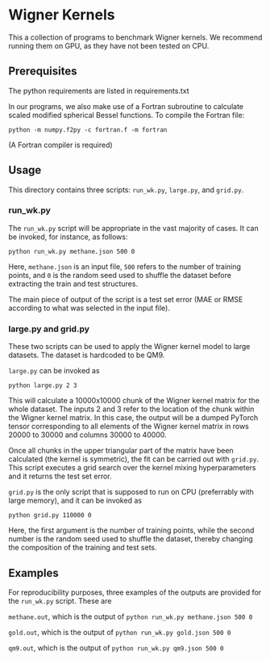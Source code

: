# Wigner Kernels

This a collection of programs to benchmark Wigner kernels. We recommend running them on GPU, as they have not been tested on CPU.


## Prerequisites

The python requirements are listed in requirements.txt

In our programs, we also make use of a Fortran subroutine to calculate scaled modified spherical Bessel functions.
To compile the Fortran file: 

`python -m numpy.f2py -c fortran.f -m fortran`

(A Fortran compiler is required)


## Usage

This directory contains three scripts: `run_wk.py`, `large.py`, and `grid.py`.

### run_wk.py

The `run_wk.py` script will be appropriate in the vast majority of cases. It can be invoked, for instance, as follows:

`python run_wk.py methane.json 500 0`

Here, `methane.json` is an input file, `500` refers to the number of training points, and `0` is the random seed used to shuffle
the dataset before extracting the train and test structures.

The main piece of output of the script is a test set error (MAE or RMSE according to what was selected in the input file).

### large.py and grid.py 

These two scripts can be used to apply the Wigner kernel model to large datasets. The dataset is hardcoded to be QM9.

`large.py` can be invoked as 

`python large.py 2 3`

This will calculate a 10000x10000 chunk of the Wigner kernel matrix for the whole dataset.
The inputs 2 and 3 refer to the location of the chunk within the Wigner kernel matrix. In this case, the output will be a dumped PyTorch
tensor corresponding to all elements of the Wigner kernel matrix in rows 20000 to 30000 and columns 30000 to 40000. 

Once all chunks in the upper triangular part of the matrix have been calculated (the kernel is symmetric), the fit can be carried out
with `grid.py`. This script executes a grid search over the kernel mixing hyperparameters and it returns the test set error.

`grid.py` is the only script that is supposed to run on CPU (preferrably with large memory), and it can be invoked as 

`python grid.py 110000 0`

Here, the first argument is the number of training points, while the second number is the random seed used to shuffle the dataset,
thereby changing the composition of the training and test sets.


## Examples

For reproducibility purposes, three examples of the outputs are provided for the `run_wk.py` script. These are

`methane.out`, which is the output of `python run_wk.py methane.json 500 0`

`gold.out`, which is the output of `python run_wk.py gold.json 500 0`

`qm9.out`, which is the output of `python run_wk.py qm9.json 500 0`
